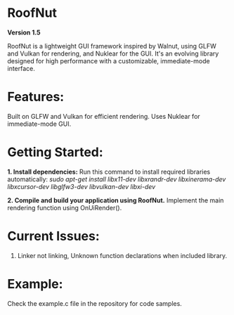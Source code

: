 # RoofNut

**Version 1.5**

RoofNut is a lightweight GUI framework inspired by Walnut, using GLFW and Vulkan for rendering, and Nuklear for the GUI. It's an evolving library designed for high performance with a customizable, immediate-mode interface.

# Features:
Built on GLFW and Vulkan for efficient rendering.
Uses Nuklear for immediate-mode GUI.
# Getting Started:

**1. Install dependencies:**
Run this command to install required libraries automatically:
*sudo apt-get install libx11-dev libxrandr-dev libxinerama-dev libxcursor-dev libglfw3-dev libvulkan-dev libxi-dev*


**2. Compile and build your application using RoofNut.**
Implement the main rendering function using OnUiRender().

# Current Issues:

1. Linker not linking, Unknown function declarations when included library.

# Example:
Check the example.c file in the repository for code samples.
